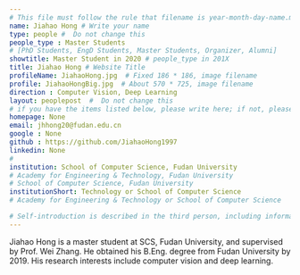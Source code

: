 ```yaml
---
# This file must follow the rule that filename is year-month-day-name.md .
name: Jiahao Hong # Write your name
type: people #  Do not change this
people_type : Master Students
# [PhD Students, EngD Students, Master Students, Organizer, Alumni]
showtitle: Master Student in 2020 # people_type in 201X
title: Jiahao Hong # Website Title
profileName: JiahaoHong.jpg  # Fixed 186 * 186, image filename
profile: JiahaoHongBig.jpg  # About 570 * 725, image filename
direction : Computer Vision, Deep Learning
layout: peoplepost  #  Do not change this
# if you have the items listed below, please write here; if not, please write None.
homepage: None
email: jhhong20@fudan.edu.cn
google : None
github : https://github.com/JiahaoHong1997
linkedin: None
# 
institution: School of Computer Science, Fudan University
# Academy for Engineering & Technology, Fudan University
# School of Computer Science, Fudan University
institutionShort: Technology or School of Computer Science
# Academy for Engineering & Technology or School of Computer Science

# Self-introduction is described in the third person, including information such as educational experience
---
```


Jiahao Hong is a master student at SCS, Fudan University, and supervised by Prof. Wei Zhang. He obtained his B.Eng. degree from Fudan University by 2019. His research interests include computer vision and deep learning.



